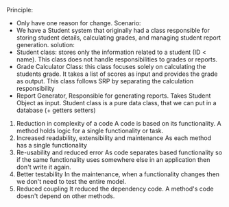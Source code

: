 Principle:
- Only have one reason for change.
Scenario:
- We have a Student system that originally had a class responsible for storing student details, calculating grades, and managing student report generation.
solution: 
- Student class: stores only the information related to a student (ID < name). This class does not handle responsibilities to grades or reports.
- Grade Calculator Class: this class focuses solely on calculating the students grade. It takes a list of scores as input and provides the grade as output. This class follows SRP by separating the calculation responsibility
- Report Generator, Responsible for generating reports. Takes Student Object as input.
Student class is a pure data class, that we can put in a database (+ getters setters)

1. Reduction in complexity of a code
	A code is based on its functionality. A method holds logic for a single functionality or task.
2. Increased readability, extensibility and maintenance
	As each method has a single functionality
3. Re-usability and reduced error
	As code separates based functionality so if the same functionality uses somewhere else in an application then don't write it again.
4. Better testability
	In the maintenance, when a functionality changes then we don't need to test the entire model.
5. Reduced coupling
	It reduced the dependency code. A method's code doesn't depend on other methods.